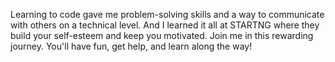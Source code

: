 Learning to code gave me problem-solving skills and a way to communicate with others on a technical level.
And I learned it all at STARTNG where they build your self-esteem and keep you motivated. Join me in this rewarding journey. You'll have fun, get help, and learn along the way!

